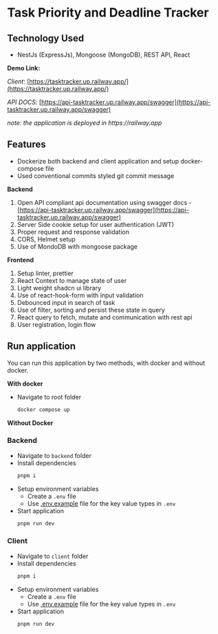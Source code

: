 # Task Priority and Deadline Tracker

## Technology Used

- NestJs (ExpressJs), Mongoose (MongoDB), REST API, React

**Demo Link:**

_Client_: [https://tasktracker.up.railway.app/](https://tasktracker.up.railway.app/)

_API DOCS_: [https://api-tasktracker.up.railway.app/swagger](https://api-tasktracker.up.railway.app/swagger)

_note: the application is deployed in https://railway.app_

## Features

- Dockerize both backend and client application and setup docker-compose file
- Used conventional commits styled git commit message

**Backend**

1. Open API compliant api documentation using swagger docs - [https://api-tasktracker.up.railway.app/swagger](https://api-tasktracker.up.railway.app/swagger)
1. Server Side cookie setup for user authentication (JWT)
1. Proper request and response validation
1. CORS, Helmet setup
1. Use of MondoDB with mongoose package

**Frontend**

1. Setup linter, prettier
1. React Context to manage state of user
1. Light weight shadcn ui library
1. Use of react-hook-form with input validation
1. Debounced input in search of task
1. Use of filter, sorting and persist these state in query
1. React query to fetch, mutate and communication with rest api
1. User registration, login flow

## Run application

You can run this application by two methods, with docker and without docker.

**With docker**

- Navigate to root folder
  ```bash
  docker compose up
  ```

**Without Docker**

### Backend

- Navigate to `backend` folder
- Install dependencies
  ```bash
  pnpm i
  ```
- Setup environment variables
  - Create a `.env` file
  - Use [.env.example](.env.example) file for the key value types in `.env`
- Start application
  ```bash
  pnpm run dev
  ```

### Client

- Navigate to `client` folder
- Install dependencies
  ```bash
  pnpm i
  ```
- Setup environment variables
  - Create a `.env` file
  - Use [.env.example](.env.example) file for the key value types in `.env`
- Start application
  ```bash
  pnpm run dev
  ```
